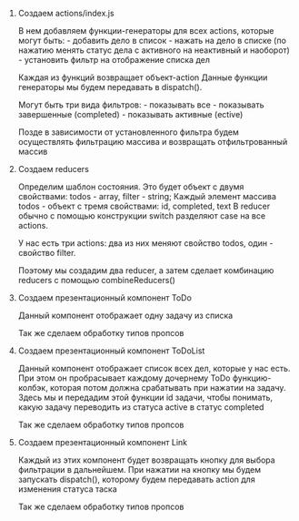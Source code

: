 1. Создаем actions/index.js 

    В нем добавляем функции-генераторы для всех actions, которые могут быть: 
        - добавить дело в список
        - нажать на дело в списке (по нажатию менять статус дела с активного на неактивный и наоборот)
        - установить фильтр на отображение списка дел
    
    Каждая из функций возвращает объект-action
    Данные функции генераторы мы будем передавать в dispatch().

    Могут быть три вида фильтров:
        - показывать все
        - показывать завершенные (completed)
        - показывать активные (ective)

    Позде в зависимости от установленного фильтра будем осуществлять фильтрацию массива и возвращать отфильтрованный массив

2. Создаем reducers

    Определим шаблон состояния. Это будет объект с двумя свойствами: todos - array, filter - string;
    Каждый элемент массива todos - объект с тремя свойствами: id, completed, text
    В reducer обычно с помощью конструкции switch разделяют case на все actions.

    У нас есть три actions: два из них меняют свойство todos, один - свойство filter.

    Поэтому мы создадим два reducer, а затем сделает комбинацию reducers с помощью combineReducers()

3. Создаем презентационный компонент ToDo

    Данный компонент отображает одну задачу из списка

    Так же сделаем обработку типов пропсов

4. Создаем презентационный компонент ToDoList

    Данный компонент отображает список всех дел, которые у нас есть. При этом он пробрасывает каждому дочернему ToDo функцию-колбэк, которая потом должна срабатывать при нажатии на задачу. Здесь мы и передадим этой функции id задачи, чтобы понимать, какую задачу переводить из статуса active в статус completed

    Так же сделаем обработку типов пропсов

5. Создаем презентационный компонент Link

    Каждый из этих компонент будет возвращать кнопку для выбора фильтрации в дальнейшем. При нажатии на кнопку мы будем запускать dispatch(), которому будем передавать action для изменения статуса таска

    Так же сделаем обработку типов пропсов



